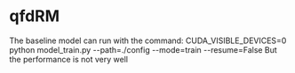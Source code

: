 # qfdRM
The baseline model can run with the command: CUDA_VISIBLE_DEVICES=0 python model_train.py --path=./config --mode=train --resume=False
But the performance is not very well
